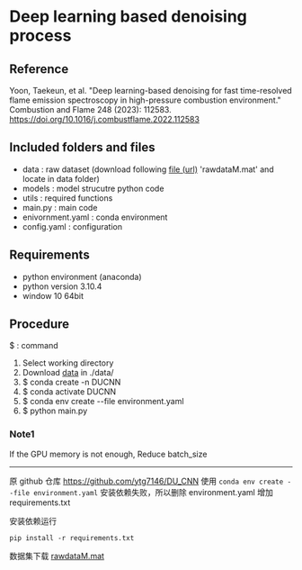 # Deep learning based denoising process

## Reference  

Yoon, Taekeun, et al. "Deep learning-based denoising for fast time-resolved flame emission spectroscopy in high-pressure combustion environment." Combustion and Flame 248 (2023): 112583.
<https://doi.org/10.1016/j.combustflame.2022.112583>

## Included folders and files

* data  : raw dataset (download following [file (url)](https://drive.google.com/file/d/1yOuxJmI4tKYI3tJEJIWKf52T4SjAfaSB/view?usp=share_link)
'rawdataM.mat' and locate in data folder)
* models   : model strucutre python code
* utils   : required functions
* main.py : main code
* enivornment.yaml  : conda environment
* config.yaml  : configuration

## Requirements

* python environment (anaconda)
* python version 3.10.4
* window 10 64bit

## Procedure

$ : command <br/>

1. Select working directory
2. Download [data](https://drive.google.com/file/d/1yOuxJmI4tKYI3tJEJIWKf52T4SjAfaSB/view?usp=share_link) in ./data/
3. $ conda create -n DUCNN
4. $ conda activate DUCNN
5. $ conda env create --file environment.yaml
6. $ python main.py

### Note1

If the GPU memory is not enough,
Reduce batch_size

-------------------
原 github 仓库 <https://github.com/ytg7146/DU_CNN>
使用 `conda env create --file environment.yaml` 安装依赖失败，所以删除 environment.yaml
增加 requirements.txt

安装依赖运行

``` shell
pip install -r requirements.txt
```

数据集下载
[rawdataM.mat](https://drive.google.com/file/d/1yOuxJmI4tKYI3tJEJIWKf52T4SjAfaSB/view?usp=share_link)
